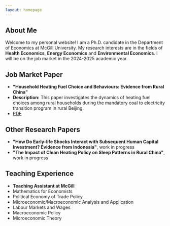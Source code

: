 ```yaml
---
layout: homepage
---
```


## About Me

Welcome to my personal website! I am a Ph.D. candidate in the Department of Economics at McGill University. My research interests are in the fields of **Health Economics**, **Energy Economics** and **Environmental Economics**. I will be on the job market in the 2024-2025 academic year.

## Job Market Paper

- **"Household Heating Fuel Choice and Behaviours: Evidence from Rural China"** 
- **Description:** This paper investigates the dynamics of heating fuel choices among rural households during the mandatory coal to electricity transition program in rural Beijing.
- [PDF](assets/files/curriculum_vitae.pdf)


## Other Research Papers

- **"How Do Early-life Shocks Interact with Subsequent Human Capital Investment? Evidence from Indonesia"**, work in progress
- **"The Impact of Clean Heating Policy on Sleep Patterns in Rural China"**, work in progress

## Teaching Experience
- **Teaching Assistant at McGill**
- Mathematics for Economists
- Political Economy of Trade Policy
- Microeconomic/Macroeconomic Analysis and Application
- Labour Markets and Wages
- Macroeconomic Policy
- Microeconomic Theory

